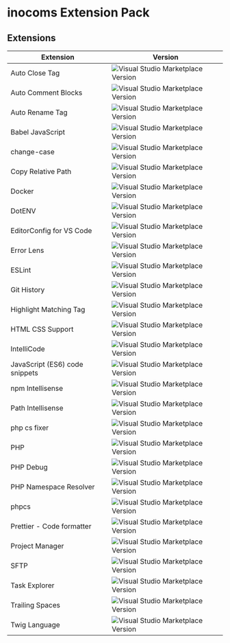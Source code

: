 # inocoms Extension Pack

## Extensions

| Extension                      | Version                                                                                                                         |
| ------------------------------ | ------------------------------------------------------------------------------------------------------------------------------- |
| Auto Close Tag                 | ![Visual Studio Marketplace Version](https://img.shields.io/visual-studio-marketplace/v/formulahendry.auto-close-tag)           |
| Auto Comment Blocks            | ![Visual Studio Marketplace Version](https://img.shields.io/visual-studio-marketplace/v/kevinkyang.auto-comment-blocks)         |
| Auto Rename Tag                | ![Visual Studio Marketplace Version](https://img.shields.io/visual-studio-marketplace/v/formulahendry.auto-rename-tag)          |
| Babel JavaScript               | ![Visual Studio Marketplace Version](https://img.shields.io/visual-studio-marketplace/v/mgmcdermott.vscode-language-babel)      |
| change-case                    | ![Visual Studio Marketplace Version](https://img.shields.io/visual-studio-marketplace/v/wmaurer.change-case)                    |
| Copy Relative Path             | ![Visual Studio Marketplace Version](https://img.shields.io/visual-studio-marketplace/v/alexdima.copy-relative-path)            |
| Docker                         | ![Visual Studio Marketplace Version](https://img.shields.io/visual-studio-marketplace/v/ms-azuretools.vscode-docker)            |
| DotENV                         | ![Visual Studio Marketplace Version](https://img.shields.io/visual-studio-marketplace/v/mikestead.dotenv)                       |
| EditorConfig for VS Code       | ![Visual Studio Marketplace Version](https://img.shields.io/visual-studio-marketplace/v/editorconfig.editorconfig)              |
| Error Lens                     | ![Visual Studio Marketplace Version](https://img.shields.io/visual-studio-marketplace/v/usernamehw.errorlens)                   |
| ESLint                         | ![Visual Studio Marketplace Version](https://img.shields.io/visual-studio-marketplace/v/dbaeumer.vscode-eslint)                 |
| Git History                    | ![Visual Studio Marketplace Version](https://img.shields.io/visual-studio-marketplace/v/donjayamanne.githistory)                |
| Highlight Matching Tag         | ![Visual Studio Marketplace Version](https://img.shields.io/visual-studio-marketplace/v/vincaslt.highlight-matching-tag)        |
| HTML CSS Support               | ![Visual Studio Marketplace Version](https://img.shields.io/visual-studio-marketplace/v/ecmel.vscode-html-css)                  |
| IntelliCode                    | ![Visual Studio Marketplace Version](https://img.shields.io/visual-studio-marketplace/v/visualstudioexptteam.vscodeintellicode) |
| JavaScript (ES6) code snippets | ![Visual Studio Marketplace Version](https://img.shields.io/visual-studio-marketplace/v/xabikos.javascriptsnippets)             |
| npm Intellisense               | ![Visual Studio Marketplace Version](https://img.shields.io/visual-studio-marketplace/v/christian-kohler.npm-intellisense)      |
| Path Intellisense              | ![Visual Studio Marketplace Version](https://img.shields.io/visual-studio-marketplace/v/christian-kohler.path-intellisense)     |
| php cs fixer                   | ![Visual Studio Marketplace Version](https://img.shields.io/visual-studio-marketplace/v/junstyle.php-cs-fixer)                  |
| PHP                            | ![Visual Studio Marketplace Version](https://img.shields.io/visual-studio-marketplace/v/devsense.phptools-vscode)               |
| PHP Debug                      | ![Visual Studio Marketplace Version](https://img.shields.io/visual-studio-marketplace/v/xdebug.php-debug)                       |
| PHP Namespace Resolver         | ![Visual Studio Marketplace Version](https://img.shields.io/visual-studio-marketplace/v/mehedidracula.php-namespace-resolver)   |
| phpcs                          | ![Visual Studio Marketplace Version](https://img.shields.io/visual-studio-marketplace/v/shevaua.phpcs)                          |
| Prettier - Code formatter      | ![Visual Studio Marketplace Version](https://img.shields.io/visual-studio-marketplace/v/esbenp.prettier-vscode)                 |
| Project Manager                | ![Visual Studio Marketplace Version](https://img.shields.io/visual-studio-marketplace/v/alefragnani.project-manager)            |
| SFTP                           | ![Visual Studio Marketplace Version](https://img.shields.io/visual-studio-marketplace/v/natizyskunk.sftp)                       |
| Task Explorer                  | ![Visual Studio Marketplace Version](https://img.shields.io/visual-studio-marketplace/v/spmeesseman.vscode-taskexplorer)        |
| Trailing Spaces                | ![Visual Studio Marketplace Version](https://img.shields.io/visual-studio-marketplace/v/shardulm94.trailing-spaces)             |
| Twig Language                  | ![Visual Studio Marketplace Version](https://img.shields.io/visual-studio-marketplace/v/junstyle.twig-language)                 |
